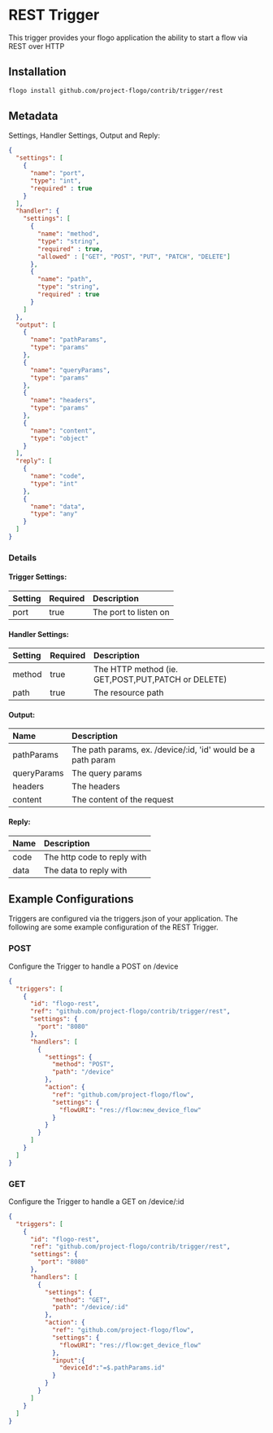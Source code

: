 <!--
title: REST
weight: 4706
-->
# REST Trigger
This trigger provides your flogo application the ability to start a flow via REST over HTTP

## Installation

```bash
flogo install github.com/project-flogo/contrib/trigger/rest
```

## Metadata
Settings, Handler Settings, Output and Reply:

```json
{
  "settings": [
    {
      "name": "port",
      "type": "int",
      "required" : true
    }
  ],
  "handler": {
    "settings": [
      {
        "name": "method",
        "type": "string",
        "required" : true,
        "allowed" : ["GET", "POST", "PUT", "PATCH", "DELETE"]
      },
      {
        "name": "path",
        "type": "string",
        "required" : true
      }
    ]
  },
  "output": [
    {
      "name": "pathParams",
      "type": "params"
    },
    {
      "name": "queryParams",
      "type": "params"
    },
    {
      "name": "headers",
      "type": "params"
    },
    {
      "name": "content",
      "type": "object"
    }
  ],
  "reply": [
    {
      "name": "code",
      "type": "int"
    },
    {
      "name": "data",
      "type": "any"
    }
  ]
}
```
### Details
#### Trigger Settings:
| Setting  | Required | Description |
|:---------|:---------|:------------|
| port     | true     | The port to listen on


#### Handler Settings:
| Setting  | Required | Description |
|:---------|:---------|:------------|
| method   | true     | The HTTP method (ie. GET,POST,PUT,PATCH or DELETE)
| path     | true     | The resource path

#### Output:
|Name   | Description |
|:--------|:------------|
| pathParams  | The path params, ex. /device/:id, 'id' would be a path param
| queryParams | The query params
| headers     | The headers
| content     | The content of the request

#### Reply:
|Name   | Description |
|:--------|:------------|
| code  | The http code to reply with
| data  | The data to reply with


## Example Configurations

Triggers are configured via the triggers.json of your application. The following are some example configuration of the REST Trigger.

### POST
Configure the Trigger to handle a POST on /device

```json
{
  "triggers": [
    {
      "id": "flogo-rest",
      "ref": "github.com/project-flogo/contrib/trigger/rest",
      "settings": {
        "port": "8080"
      },
      "handlers": [
        {
          "settings": {
            "method": "POST",
            "path": "/device"
          },
          "action": {
            "ref": "github.com/project-flogo/flow",
            "settings": {
              "flowURI": "res://flow:new_device_flow"
            }
          }
        }
      ]
    }
  ]
}
```

### GET
Configure the Trigger to handle a GET on /device/:id

```json
{
  "triggers": [
    {
      "id": "flogo-rest",
      "ref": "github.com/project-flogo/contrib/trigger/rest",
      "settings": {
        "port": "8080"
      },
      "handlers": [
        {
          "settings": {
            "method": "GET",
            "path": "/device/:id"
          },
          "action": {
            "ref": "github.com/project-flogo/flow",
            "settings": {
              "flowURI": "res://flow:get_device_flow"
            },
            "input":{
              "deviceId":"=$.pathParams.id"
            }
          }
        }
      ]
    }
  ]
}
```
